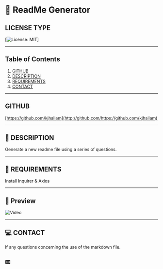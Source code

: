 
   [🔗]:(https://github.com/kjhallam/09_readme_generator.git)

# 🔗 ReadMe Generator

## LICENSE TYPE

[![License: MIT](https://img.shields.io/badge/license-MIT-brightgreen)]

---

## Table of Contents

  1. [GITHUB](#github)
  2. [DESCRIPTION](#description)
  3. [REQUIREMENTS](#requirements)
  4. [CONTACT](#contact)
  
---
  
## GITHUB

[https://github.com/kjhallam](http://github.com/https://github.com/kjhallam)

---

## 📓 DESCRIPTION

Generate a new readme file using a series of questions.

---

## 📓 REQUIREMENTS

Install Inquirer & Axios

---

## 🎥 Preview

![Video](/assets/readme-sample.gif)

---

## 💻 CONTACT

If any questions concerning the use of the markdown file.

## ✉
